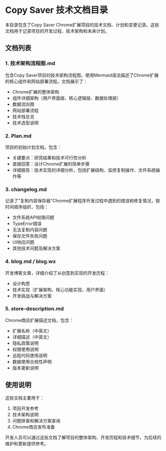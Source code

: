 # Copy Saver 技术文档目录

本目录包含了Copy Saver Chrome扩展项目的技术文档、计划和变更记录。这些文档用于记录项目的开发过程、技术架构和未来计划。

## 文档列表

### 1. 技术架构流程图.md

包含Copy Saver项目的技术架构流程图，使用Mermaid语法描述了Chrome扩展的核心组件和网站部署流程。文档展示了：
- Chrome扩展的整体架构
- 组件详细架构（用户界面层、核心逻辑层、数据处理层）
- 数据流向图
- 网站部署流程
- 技术栈总览
- 技术选型说明

### 2. Plan.md

项目的初始计划文档，包含：
- 关键要点：研究结果和技术可行性分析
- 直接回答：设计Chrome扩展的简单步骤
- 详细报告：技术实现的详细分析，包括扩展结构、监控复制操作、文件系统操作等

### 3. changelog.md

记录了"复制内容保存器"Chrome扩展程序开发过程中遇到的错误和修复情况，按时间顺序组织，包括：
- 文件系统API权限问题
- TypeError错误
- 无法复制内容问题
- 保存文件失败问题
- UI响应问题
- 其他技术问题及解决方案

### 4. blog.md / blog.wx

开发博客文章，详细介绍了从创意到实现的开发历程：
- 设计构思
- 技术实现（扩展架构、核心功能实现、用户界面）
- 开发挑战与解决方案

### 5. store-description.md

Chrome商店扩展描述文档，包含：
- 扩展名称（中英文）
- 详细描述（中英文）
- 隐私政策说明
- 权限使用说明
- 远程代码使用说明
- 数据使用合规性声明
- 版本更新说明

## 使用说明

这些文档主要用于：
1. 项目开发参考
2. 技术架构说明
3. 问题排查和解决方案查询
4. Chrome商店发布准备

开发人员可以通过这些文档了解项目的整体架构、开发历程和技术细节，为后续的维护和更新提供参考。